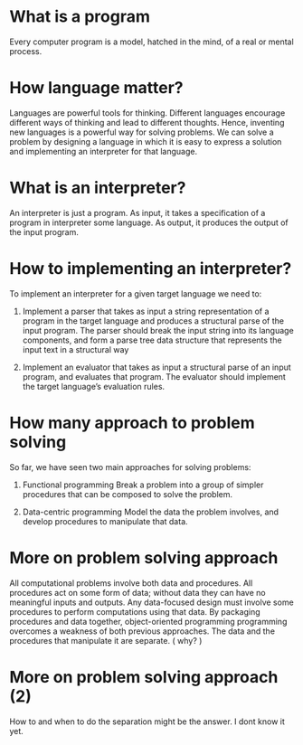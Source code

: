 # What is a program
Every computer program is a model, hatched in the mind, of a real or mental process.

# How language matter?
Languages are powerful tools for thinking.
Different languages encourage different ways of thinking and lead to different thoughts.
Hence, inventing new languages is a powerful way for solving problems.
We can solve a problem by designing a language in which it is easy to express a solution and implementing an interpreter for that language.

# What is an interpreter?
An interpreter is just a program.
As input, it takes a specification of a program in interpreter some language.
As output, it produces the output of the input program.

# How to implementing an interpreter?
To implement an interpreter for a given target language we need to:

1. Implement a parser that takes as input a string representation of a program in the target language and produces a structural parse of the input program.
The parser should break the input string into its language components, and form a parse tree data structure that represents the input text in a structural way

2. Implement an evaluator that takes as input a structural parse of an input program, and evaluates that program.
The evaluator should implement the target language’s evaluation rules.

# How many approach to problem solving
So far, we have seen two main approaches for solving problems:

1. Functional programming
Break a problem into a group of simpler procedures that can be composed to solve the problem.

2. Data-centric programming
Model the data the problem involves, and develop procedures to manipulate that data.

# More on problem solving approach
All computational problems involve both data and procedures.
All procedures act on some form of data; without data they can have no meaningful inputs and outputs.
Any data-focused design must involve some procedures to perform computations using that data.
By packaging procedures and data together, object-oriented programming programming overcomes a weakness of both previous approaches.
The data and the procedures that manipulate it are separate. ( why? )

# More on problem solving approach (2)
How to and when to do the separation might be the answer.
I dont know it yet.
